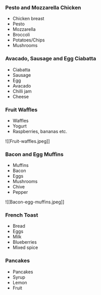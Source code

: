 ### Pesto and Mozzarella Chicken
- Chicken breast
- Pesto
- Mozzarella
- Broccoli
- Potatoes/Chips
- Mushrooms

### Avacado, Sausage and Egg Ciabatta
- Ciabatta
- Sausage
- Egg
- Avacado
- Chilli jam
- Cheese

### Fruit Waffles
- Waffles
- Yogurt
- Raspberries, bananas etc.

![[Fruit-waffles.jpeg]]

### Bacon and Egg Muffins
- Muffins
- Bacon
- Eggs
- Mushrooms
- Chive
- Pepper

![[Bacon-egg-muffins.jpeg]]

### French Toast
- Bread
- Eggs
- Milk
- Blueberries
- Mixed spice

### Pancakes
- Pancakes
- Syrup
- Lemon
- Fruit

